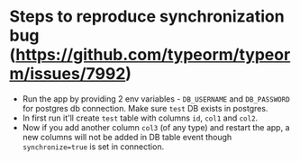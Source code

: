 # Steps to reproduce synchronization bug (https://github.com/typeorm/typeorm/issues/7992)
- Run the app by providing 2 env variables - `DB_USERNAME` and `DB_PASSWORD` for postgres db connection. Make sure `test` DB exists in postgres.
- In first run it'll create `test` table with columns `id`, `col1` and `col2`.
- Now if you add another column `col3` (of any type) and restart the app, a new columns will not be added in DB table event though `synchronize=true` is set in connection.